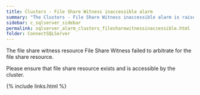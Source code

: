 ```yaml
---
title: Clusters - File Share Witness inaccessible alarm
summary: "The Clusters - File Share Witness inaccessible alarm is raised when the cluster resource File Share Witness in a clustered service or Cluster Group application failed."
sidebar: c_sqlserver_sidebar
permalink: sqlserver_alarm_clusters_filesharewitnessinaccessible.html
folder: ConnectSQLServer
---
```



The file share witness resource File Share Witness failed to arbitrate for the file share resource.

Please ensure that file share resource exists and is accessible by the cluster.

{% include links.html %}

